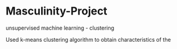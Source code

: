 # Masculinity-Project
unsupervised machine learning - clustering

Used k-means clustering algorithm to obtain characteristics of the 
